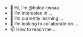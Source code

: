 - 👋 Hi, I’m @holoc-twoaa
- 👀 I’m interested in ...
- 🌱 I’m currently learning ...
- 💞️ I’m looking to collaborate on ...
- 📫 How to reach me ...

<!---
holoc-twoaa/holoc-twoaa is a ✨ special ✨ repository because its `README.md` (this file) appears on your GitHub profile.
You can click the Preview link to take a look at your changes.
--->
